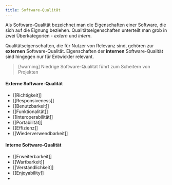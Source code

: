 ```yaml
---
title: Software-Qualität
---
```

Als Software-Qualität bezeichnet man die Eigenschaften einer Software, die sich auf die Eignung beziehen. Qualitätseigenschaften unterteilt man grob in zwei Überkategorien - *extern* und *intern*. 

Qualitätseigenschaften, die für Nutzer von Relevanz sind, gehören zur **externen** Software-Qualität. Eigenschaften der **internen** Software-Qualität sind hingegen nur für Entwickler relevant.

> [!warning] Niedrige Software-Qualität führt zum Scheitern von Projekten
#### Externe Software-Qualität
- [[Richtigkeit]]
- [[Responsiveness]]
- [[Benutzbarkeit]]
- [[Funktionalität]]
- [[Interoperabilität]]
- [[Portabilität]]
- [[Effizienz]]
- [[Wiederverwendbarkeit]]

#### Interne Software-Qualität
- [[Erweiterbarkeit]]
- [[Wartbarkeit]]
- [[Verständlichkeit]]
- [[Enjoyability]]
- 